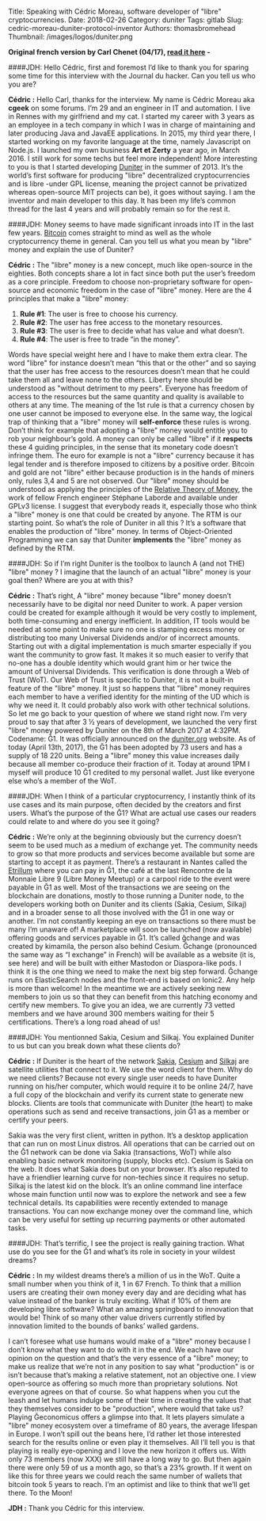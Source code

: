 Title: Speaking with Cédric Moreau, software developer of "libre" cryptocurrencies.
Date: 2018-02-26
Category: duniter
Tags: gitlab
Slug: cedric-moreau-duniter-protocol-inventor
Authors: thomasbromehead
Thumbnail: /images/logos/duniter.png


**Original french version by Carl Chenet (04/17), [read it here](https://blog.journalduhacker.net/index.php?article100/entretien-avec-cedric-moreau-createur-d-outils-pour-les-monnaies-libres) -**

####JDH: Hello Cédric, first and foremost I’d like to thank you for sparing some time for this interview with the Journal du hacker. Can you tell us who you are?

**Cédric :** Hello Carl, thanks for the interview. My name is Cédric Moreau aka **cgeek** on some forums. I’m 29 and an engineer in IT and automation. I live in Rennes with my girlfriend and my cat.
I started my career with 3 years as an employee in a tech company in which I was in charge of maintaining and later producing Java and JavaEE applications. In 2015, my third year there, I started working on my favorite language at the time, namely Javascript on Node.js.
I launched my own business **Art et Zerty** a year ago, in March 2016. I still work for some techs but feel more independent!
More interesting to you is that I started developing [Duniter](https://github.com/duniter/duniter) in the summer of 2013. It’s the world’s first software for producing "libre" decentralized cryptocurrencies and is libre -under GPL license, meaning the project cannot be privatized whereas open-source MIT projects can be), it goes without saying. I am the inventor and main developer to this day. It has been my life’s common thread for the last 4 years and will probably remain so for the rest it.

####JDH: Money seems to have made significant inroads into IT in the last few years. [Bitcoin](https://bitcoin.org) comes straight to mind as well as the whole cryptocurrency theme in general. Can you tell us what you mean by "libre" money and explain the use of Duniter?

**Cédric :** The "libre" money is a new concept, much like open-source in the eighties. Both concepts share a lot in fact since both put the user’s freedom as a core principle. Freedom to choose non-proprietary software for open-source and economic freedom in the case of "libre" money. 
Here are the 4 principles that make a "libre" money:

1. **Rule #1**: The user is free to choose his currency.
2. **Rule #2**: The user has free access to the monetary resources.
3. **Rule #3**: The user is free to decide what has value and what doesn’t.
4. **Rule #4**: The user is free to trade “in the money”.

Words have special weight here and I have to make them extra clear. The word "libre" for instance doesn’t mean “this that or the other” and so saying that the user has free access to the resources doesn’t mean that he could take them all and leave none to the others. Liberty here should be understood as "without detriment to my peers". Everyone has freedom of access to the resources but the same quantity and quality is available to others at any time.
The meaning of the 1st rule is that a currency chosen by one user cannot be imposed to everyone else.
In the same way, the logical trap of thinking that a "libre" money will **self-enforce** these rules is wrong. Don’t think for example that adopting a "libre" money would entitle you to rob your neighbour’s gold. 
A money can only be called "libre" if it **respects** these 4 guiding principles, in the sense that its monetary code doesn’t infringe them. The euro for example is not a "libre" currency because it has legal tender and is therefore imposed to citizens by a positive order. Bitcoin and gold are not "libre" either because production is in the hands of miners only, rules 3,4 and 5 are not observed.
Our "libre" money should be understood as applying the principles of the [Relative Theory of Money](https://en.trm.creationmonetaire.info/), the work of  fellow French engineer Stéphane Laborde and available under GPLv3 license. I suggest that everybody reads it, especially those who think a "libre" money is one that could be created by anyone. The RTM is our starting point.
So what’s the role of Duniter in all this ? It’s a software that enables the production of "libre" money. In terms of Object-Oriented Programming we can say that Duniter **implements** the "libre" money as defined by the RTM. 
 
####JDH: So if I’m right Duniter is the toolbox to launch A (and not THE) "libre" money ? I imagine that the launch of an actual "libre" money is your goal then? Where are you at with this?

**Cédric :** That’s right, A "libre" money because "libre" money doesn’t necessarily have to be digital nor need Duniter to work. A paper version could be created for example although it would be very costly to implement, both time-consuming and energy inefficient. In addition, IT tools would be needed at some point to make sure no one is stamping excess money or distributing too many Universal Dividends and/or of incorrect amounts.
Starting out with a digital implementation is much smarter especially if you want the community to grow fast. It makes it so much easier to verify that no-one has a double identity which would grant him or her twice the amount of Universal Dividends. This verification is done through a Web of Trust (WoT). 
Our Web of Trust is specific to Duniter, it is not a built-in feature of the "libre" money. It just so happens that "libre" money requires each member to have a verified identity for the minting of the UD which is why we need it. It could probably also work with other technical solutions.
So let me go back to your question of where we stand right now. I’m very proud to say that after 3 ½ years of development, we launched the very first "libre" money powered by Duniter on the 8th of March 2017 at 4:32PM. Codename: Ğ1. It was officially announced on the [duniter.org](https://duniter.org/en/) website.
As of today (April 13th, 2017), the Ğ1 has been adopted by 73 users and has a supply of 18 220 units. Being a "libre" money this value increases daily because all member co-produce their fraction of it. Today at around 1PM I myself  will produce 10 Ğ1 credited to my personal wallet. Just like everyone else who’s a member of the WoT.
 
####JDH: When I think of a particular cryptocurrency, I instantly think of its use cases and its main purpose, often decided by the creators and first users. What’s the purpose of the Ğ1? What are actual use cases our readers could relate to and where do you see it going?
 
**Cédric :** We’re only at the beginning obviously but the currency doesn’t seem to be used much as a medium of exchange yet. The community needs to grow so that more products and services become available but some are starting to accept it as payment. There’s a restaurant in Nantes called the [Etrillum](https://forum.duniter.org/t/etrillum-restaurant-en-monnaie-libre-g1/2145) where you can pay in Ğ1, the café at the last Rencontre de la Monnaie Libre 9 (Libre Money Meetup) or a carpool ride to the event were payable in Ğ1 as well. 
Most of the transactions we are seeing on the blockchain are donations, mostly to those running a Duniter node, to the developers working both on Duniter and its clients (Sakia, Cesium, Silkaj) and in a broader sense to all those involved with the Ğ1 in one way or another. I’m not constantly keeping an eye on transactions so there must be many I’m unaware of!
A marketplace will soon be launched (now available) offering goods and services payable in Ğ1. It’s called ğchange and was created by kimamila, the person also behind Cesium. Ğchange (pronounced the same way as “I exchange” in French) will be available as a website (it is, see here) and will be built with either Mastodon or Diaspora-like pods. I think it is the one thing we need to make the next big step forward. Ğchange runs on ElasticSearch nodes and the front-end is based on Ionic2. Any help is more than welcome! 
In the meantime we are actively seeking new members to join us so that they can benefit from this hatching economy and certify new members. To give you an idea, we are currently 73 vetted members and we have around 300 members waiting for their 5 certifications. There’s a long road ahead of us!

####JDH: You mentionned Sakia, Cesium and Silkaj. You explained Duniter to us but can you break down what these clients do?

**Cédric :** If Duniter is the heart of the network [Sakia](https://github.com/duniter/sakia), [Cesium](https://github.com/duniter/cesium) and [Silkaj](https://github.com/duniter/silkaj) are satellite utilities that connect to it. We use the word client for them. Why do we need clients? Because not every single user needs to have Duniter running on his/her computer, which would require it to be online 24/7, have a full copy of the blockchain and verify its current state to generate new blocks. Clients are tools that communicate with Duniter (the heart) to make operations such as send and receive transactions, join Ğ1 as a member or certify your peers.
 
Sakia was the very first client, written in python. It’s a desktop application that can run on most Linux distros. All operations that can be carried out on the Ğ1 network can be done via Sakia (transactions, WoT) while also enabling basic network monitoring (supply, blocks etc).
Cesium is Sakia on the web. It does what Sakia does but on your browser. It’s also reputed to have a friendlier learning curve for non-techies since it requires no setup. 
Silkaj is the latest kid on the block. It’s an online command line interface whose main function until now was to explore the network and see a few technical details. Its capabilities were recently extended to manage transactions. You can now exchange money over the command line, which can be very useful for setting up recurring payments or other automated tasks.

####JDH: That’s terrific, I see the project is really gaining traction. What use do you see for the Ğ1 and what’s its role in society in your wildest dreams?

**Cédric :** In my wildest dreams there’s a million of us in the WoT. Quite a small number when you think of it, 1 in 67 French. To think that a million users are creating their own money every day and are deciding what has value instead of the banker is truly exciting. What if 10% of them are developing libre software? What an amazing springboard to innovation that would be! Think of so many other value drivers currently stifled by innovation limited to the bounds of banks’ walled gardens.

I can’t foresee what use humans would make of a "libre" money because I don’t know what they want to do with it in the end. We each have our opinion on the question and that’s the very essence of a "libre" money; to make us realize that we’re not in any position to say what "production" is or isn’t because that’s making a relative statement, not an objective one. I view open-source as offering so much more than proprietary solutions. Not everyone agrees on that of course. So what happens when you cut the leash and let humans indulge some of their time in creating the values that they themselves consider to be "production", where would that take us? 
Playing Ğeconomicus offers a glimpse into that. It lets players simulate a "libre" money ecosystem over a timeframe of 80 years, the average lifespan in Europe. I won’t spill out the beans here, I’d rather let those interested search for the results online or even play it themselves. All I’ll tell you is that playing is really eye-opening and I love the new horizon it offers us.
With only 73 members (now XXX) we still have a long way to go. But then again there were only 59 of us a month ago, so that’s a 23% growth. If it went on like this for three years we could reach the same number of wallets that bitcoin took 5 years to reach. I’m an optimist and like to think that we’ll get there. To the Moon!

**JDH :** Thank you Cédric for this interview.

